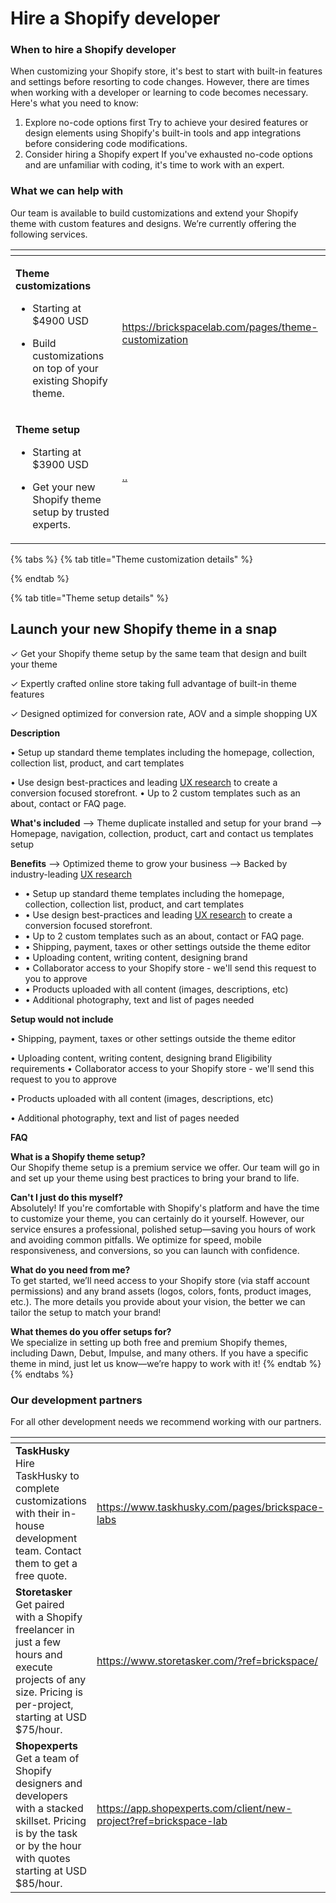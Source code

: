 # Hire a Shopify developer

### When to hire a Shopify developer <a href="#h_0170420437" id="h_0170420437"></a>

When customizing your Shopify store, it's best to start with built-in features and settings before resorting to code changes. However, there are times when working with a developer or learning to code becomes necessary. Here's what you need to know:

1. Explore no-code options first Try to achieve your desired features or design elements using Shopify's built-in tools and app integrations before considering code modifications.
2. Consider hiring a Shopify expert If you've exhausted no-code options and are unfamiliar with coding, it's time to work with an expert.



### What we can help with <a href="#h_de1600cfc6" id="h_de1600cfc6"></a>

Our team is available to build customizations and extend your Shopify theme with custom features and designs. We’re currently offering the following services.

<table data-view="cards"><thead><tr><th></th><th data-hidden data-card-target data-type="content-ref"></th></tr></thead><tbody><tr><td><p><strong>Theme customizations</strong></p><ul><li>Starting at $4900 USD</li></ul><ul><li>Build customizations on top of your existing Shopify theme.</li></ul></td><td><a href="https://brickspacelab.com/pages/theme-customization">https://brickspacelab.com/pages/theme-customization</a></td></tr><tr><td><p><strong>Theme setup</strong></p><ul><li>Starting at $3900 USD</li></ul><ul><li>Get your new Shopify theme setup by trusted experts.</li></ul></td><td><a href="../">..</a></td></tr></tbody></table>

{% tabs %}
{% tab title="Theme customization details" %}

{% endtab %}

{% tab title="Theme setup details" %}
## **Launch your new Shopify theme in a snap**

✓ Get your Shopify theme setup by the same team that design and built your theme

✓ Expertly crafted online store taking full advantage of built-in theme features

✓ Designed optimized for conversion rate, AOV and a simple shopping UX



**Description**

&#x20;• Setup up standard theme templates including the homepage, collection, collection list, product, and cart templates&#x20;

• Use design best-practices and leading [UX research](https://web.archive.org/web/20231203042453/https://baymard.com/) to create a conversion focused storefront. • Up to 2 custom templates such as an about, contact or FAQ page. &#x20;



**What's included** ⟶ Theme duplicate installed and setup for your brand ⟶ Homepage, navigation, collection, product, cart and contact us templates setup

**Benefits** ⟶ Optimized theme to grow your business ⟶ Backed by industry-leading [UX research](https://web.archive.org/web/20231203042453/https://baymard.com/)

* • Setup up standard theme templates including the homepage, collection, collection list, product, and cart templates
* • Use design best-practices and leading [UX research](https://web.archive.org/web/20231203042453/https://baymard.com/) to create a conversion focused storefront.
* • Up to 2 custom templates such as an about, contact or FAQ page.
* • Shipping, payment, taxes or other settings outside the theme editor
* • Uploading content, writing content, designing brand
* • Collaborator access to your Shopify store - we'll send this request to you to approve
* • Products uploaded with all content (images, descriptions, etc)
* • Additional photography, text and list of pages needed



&#x20;**Setup would not include**

&#x20;• Shipping, payment, taxes or other settings outside the theme editor&#x20;

• Uploading content, writing content, designing brand   Eligibility requirements • Collaborator access to your Shopify store - we'll send this request to you to approve&#x20;

• Products uploaded with all content (images, descriptions, etc)&#x20;

• Additional photography, text and list of pages needed



**FAQ**

**What is a Shopify theme setup?**\
Our Shopify theme setup is a premium service we offer. Our team will go in and set up your theme using best practices to bring your brand to life.

**Can't I just do this myself?**\
Absolutely! If you're comfortable with Shopify's platform and have the time to customize your theme, you can certainly do it yourself. However, our service ensures a professional, polished setup—saving you hours of work and avoiding common pitfalls. We optimize for speed, mobile responsiveness, and conversions, so you can launch with confidence.

**What do you need from me?**\
To get started, we’ll need access to your Shopify store (via staff account permissions) and any brand assets (logos, colors, fonts, product images, etc.). The more details you provide about your vision, the better we can tailor the setup to match your brand!

**What themes do you offer setups for?**\
We specialize in setting up both free and premium Shopify themes, including Dawn, Debut, Impulse, and many others. If you have a specific theme in mind, just let us know—we’re happy to work with it!
{% endtab %}
{% endtabs %}

### Our development partners <a href="#h_a3f4ea6baf" id="h_a3f4ea6baf"></a>

For all other development needs we recommend working with our partners.

<table data-view="cards"><thead><tr><th></th><th data-hidden data-card-target data-type="content-ref"></th></tr></thead><tbody><tr><td><strong>TaskHusky</strong><br>Hire TaskHusky to complete customizations with their in-house development team. Contact them to get a free quote.</td><td><a href="https://www.taskhusky.com/pages/brickspace-labs">https://www.taskhusky.com/pages/brickspace-labs</a></td></tr><tr><td><strong>Storetasker</strong><br>Get paired with a Shopify freelancer in just a few hours and execute projects of any size. Pricing is per-project, starting at USD $75/hour.</td><td><a href="https://www.storetasker.com/?ref=brickspace/">https://www.storetasker.com/?ref=brickspace/</a></td></tr><tr><td><strong>Shopexperts</strong><br>Get a team of Shopify designers and developers with a stacked skillset. Pricing is by the task or by the hour with quotes starting at USD $85/hour.</td><td><a href="https://app.shopexperts.com/client/new-project?ref=brickspace-lab">https://app.shopexperts.com/client/new-project?ref=brickspace-lab</a></td></tr></tbody></table>
